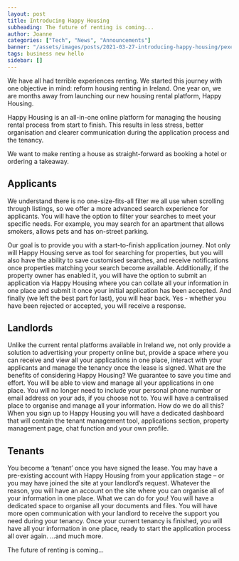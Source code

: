 ```yaml
---
layout: post
title: Introducing Happy Housing
subheading: The future of renting is coming...
author: Joanne
categories: ["Tech", "News", "Announcements"]
banner: "/assets/images/posts/2021-03-27-introducing-happy-housing/pexels-fauxels-3182784.jpg"
tags: business new hello
sidebar: []
---
```


We have all had terrible experiences renting. We started this journey with one objective in mind: reform housing renting in Ireland. One year on, we are months away from launching our new housing rental platform, Happy Housing.

Happy Housing is an all-in-one online platform for managing the housing rental process from start to finish. This results in less stress, better organisation and clearer communication during the application process and the tenancy. 

We want to make renting a house as straight-forward as booking a hotel or ordering a takeaway. 

## Applicants

We understand there is no one-size-fits-all filter we all use when scrolling through listings, so we offer a more advanced search experience for applicants. You will have the option to filter your searches to meet your specific needs. For example, you may search for an apartment that allows smokers, allows pets and has on-street parking.

Our goal is to provide you with a start-to-finish application journey. Not only will Happy Housing serve as tool for searching for properties, but you will also have the ability to save customised searches, and receive notifications once properties matching your search become available. Additionally, if the property owner has enabled it, you will have the option to submit an application via Happy Housing where you can collate all your information in one place and submit it once your initial application has been accepted. And finally (we left the best part for last), you will hear back. Yes - whether you have been rejected or accepted, you will receive a response. 

## Landlords

Unlike the current rental platforms available in Ireland we, not only provide a solution to advertising your property online but, provide a space where you can receive and view all your applications in one place, interact with your applicants and manage the tenancy once the lease is signed.
What are the benefits of considering Happy Housing?
We guarantee to save you time and effort.
You will be able to view and manage all your applications in one place.
You will no longer need to include your personal phone number or email address on your ads, if you choose not to.
You will have a centralised place to organise and manage all your information.
How do we do all this?
When you sign up to Happy Housing you will have a dedicated dashboard that will contain the tenant management tool, applications section, property management page, chat function and your own profile.

## Tenants 

You become a ‘tenant’ once you have signed the lease. 
You may have a pre-existing account with Happy Housing from your application stage – or you may have joined the site at your landlord’s request. Whatever the reason, you will have an account on the site where you can organise all of your information in one place. 
What we can do for you!
You will have a dedicated space to organise all your documents and files.
You will have more open communication with your landlord to receive the support you need during your tenancy.
Once your current tenancy is finished, you will have all your information in one place, ready to start the application process all over again.
…and much more.

The future of renting is coming…


